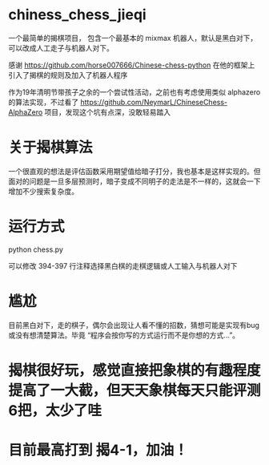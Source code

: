 # chiness_chess_jieqi
一个最简单的揭棋项目， 包含一个最基本的 mixmax 机器人，默认是黑白对下，可以改成人工走子与机器人对下。

感谢 https://github.com/horse007666/Chinese-chess-python 在他的框架上引入了揭棋的规则及加入了机器人程序

作为19年清明节带孩子之余的一个尝试性活动，之前也有考虑使用类似 alphazero 的算法实现，不过看了 https://github.com/NeymarL/ChineseChess-AlphaZero 项目，发现这个坑有点深，没敢轻易踏入

# 关于揭棋算法

一个很直观的想法是评估函数采用期望值给暗子打分，我也基本是这样实现的。但面对的问题是一旦多层预测时，暗子变成不同明子的走法是不一样的，这就会一下增加不少搜索复杂度。

# 运行方式

python chess.py

可以修改 394-397 行注释选择黑白棋的走棋逻辑或人工输入与机器人对下

# 尴尬

目前黑白对下，走的棋子，偶尔会出现让人看不懂的招数，猜想可能是实现有bug或没有想清楚算法。毕竟 “程序会按你写的方式运行而不是你想的方式...”。

# 揭棋很好玩，感觉直接把象棋的有趣程度提高了一大截，但天天象棋每天只能评测6把，太少了哇
# 目前最高打到 揭4-1，加油！ 
